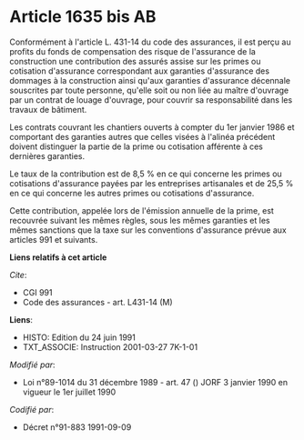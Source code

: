 # Article 1635 bis AB

Conformément à l'article L. 431-14 du code des assurances, il est perçu au profits du fonds de compensation des risque de
l'assurance de la construction une contribution des assurés assise sur les primes ou cotisation d'assurance correspondant aux
garanties d'assurance des dommages à la construction ainsi qu'aux garanties d'assurance décennale souscrites par toute
personne, qu'elle soit ou non liée au maître d'ouvrage par un contrat de louage d'ouvrage, pour couvrir sa responsabilité
dans les travaux de bâtiment.

Les contrats couvrant les chantiers ouverts à compter du 1er janvier 1986 et comportant des garanties autres que celles
visées à l'alinéa précédent doivent distinguer la partie de la prime ou cotisation afférente à ces dernières garanties.

Le taux de la contribution est de 8,5 % en ce qui concerne les primes ou cotisations d'assurance payées par les entreprises
artisanales et de 25,5 % en ce qui concerne les autres primes ou cotisations d'assurance.

Cette contribution, appelée lors de l'émission annuelle de la prime, est recouvrée suivant les mêmes règles, sous les mêmes
garanties et les mêmes sanctions que la taxe sur les conventions d'assurance prévue aux articles 991 et suivants.

**Liens relatifs à cet article**

_Cite_:

  - CGI 991
  - Code des assurances - art. L431-14 (M)

**Liens**:

  - HISTO: Edition du 24 juin 1991
  - TXT_ASSOCIE: Instruction 2001-03-27 7K-1-01

_Modifié par_:

  - Loi n°89-1014 du 31 décembre 1989 - art. 47 () JORF 3 janvier 1990 en vigueur le 1er juillet 1990

_Codifié par_:

  - Décret n°91-883 1991-09-09
